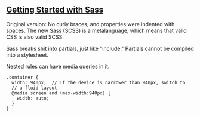 ## [Getting Started with Sass](http://alistapart.com/article/getting-started-with-sass)

Original version: No curly braces, and properties were indented with spaces. The new Sass (SCSS) is a metalanguage, which means that valid CSS is also valid SCSS.

Sass breaks shit into partials, just like "include." Partials cannot be compiled into a stylesheet.

Nested rules can have media queries in it.

	.container {
	  width: 940px;  // If the device is narrower than 940px, switch to 
	  // a fluid layout
	  @media screen and (max-width:940px) {
	    width: auto;
	  }
	}


